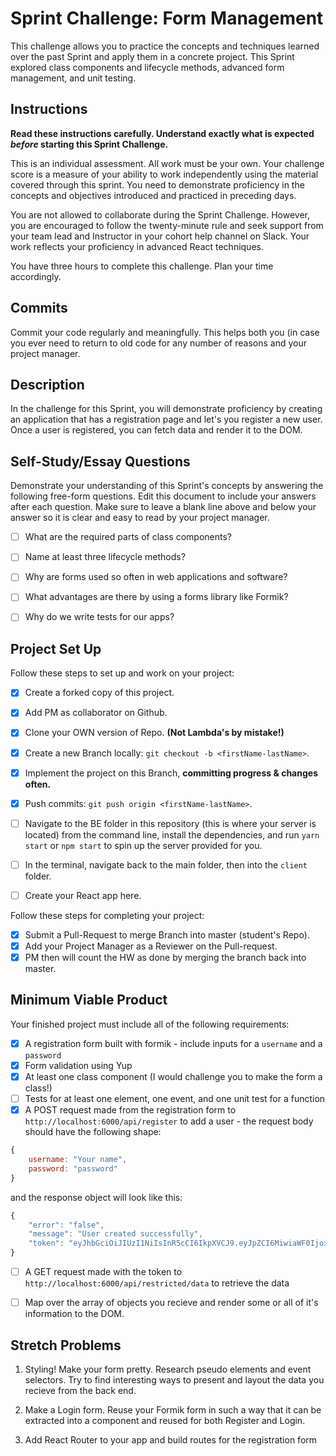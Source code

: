 # Sprint Challenge: Form Management

This challenge allows you to practice the concepts and techniques learned over the past Sprint and apply them in a concrete project. This Sprint explored class components and lifecycle methods, advanced form management, and unit testing.

## Instructions

**Read these instructions carefully. Understand exactly what is expected _before_ starting this Sprint Challenge.**

This is an individual assessment. All work must be your own. Your challenge score is a measure of your ability to work independently using the material covered through this sprint. You need to demonstrate proficiency in the concepts and objectives introduced and practiced in preceding days.

You are not allowed to collaborate during the Sprint Challenge. However, you are encouraged to follow the twenty-minute rule and seek support from your team lead and Instructor in your cohort help channel on Slack. Your work reflects your proficiency in advanced React techniques.

You have three hours to complete this challenge. Plan your time accordingly.

## Commits

Commit your code regularly and meaningfully. This helps both you (in case you ever need to return to old code for any number of reasons and your project manager.

## Description

In the challenge for this Sprint, you will demonstrate proficiency by creating an application that has a registration page and let's you register a new user. Once a user is registered, you can fetch data and render it to the DOM.

## Self-Study/Essay Questions

Demonstrate your understanding of this Sprint's concepts by answering the following free-form questions. Edit this document to include your answers after each question. Make sure to leave a blank line above and below your answer so it is clear and easy to read by your project manager.

- [ ] What are the required parts of class components?

- [ ] Name at least three lifecycle methods?

- [ ] Why are forms used so often in web applications and software?

- [ ] What advantages are there by using a forms library like Formik?

- [ ] Why do we write tests for our apps?

## Project Set Up

Follow these steps to set up and work on your project:

- [x] Create a forked copy of this project.
- [x] Add PM as collaborator on Github.
- [x] Clone your OWN version of Repo. **(Not Lambda's by mistake!)**
- [x] Create a new Branch locally: `git checkout -b <firstName-lastName>`.

- [x] Implement the project on this Branch, **committing progress & changes often.**
- [x] Push commits: `git push origin <firstName-lastName>`.
- [ ] Navigate to the BE folder in this repository (this is where your server is located) from the command line, install the dependencies, and run `yarn start` or `npm start` to spin up the server provided for you.
- [ ] In the terminal, navigate back to the main folder, then into the `client` folder.
- [ ] Create your React app here.

Follow these steps for completing your project:

- [x] Submit a Pull-Request to merge <firstName-lastName> Branch into master (student's Repo).
- [x] Add your Project Manager as a Reviewer on the Pull-request.
- [x] PM then will count the HW as done by merging the branch back into master.

## Minimum Viable Product

Your finished project must include all of the following requirements:

- [x] A registration form built with formik - include inputs for a `username` and a `password`
- [x] Form validation using Yup
- [x] At least one class component (I would challenge you to make the form a class!)
- [ ] Tests for at least one element, one event, and one unit test for a function
- [x] A POST request made from the registration form to `http://localhost:6000/api/register` to add a user - the request body should have the following shape:

```js
{
    username: "Your name",
    password: "password"
}
```

and the response object will look like this:

```js
{
    "error": "false",
    "message": "User created successfully",
    "token": "eyJhbGciOiJIUzI1NiIsInR5cCI6IkpXVCJ9.eyJpZCI6MiwiaWF0IjoxNTYzNDc2NTc0LCJleHAiOjE1NjM0ODAxNzR9.pIkjFgRRbrrg8j38YGiWpMlw0wgTWRfZmIIMAeFLQcw"
}
```

- [ ] A GET request made with the token to `http://localhost:6000/api/restricted/data` to retrieve the data

- [ ] Map over the array of objects you recieve and render some or all of it's information to the DOM.

## Stretch Problems

1. Styling! Make your form pretty. Research pseudo elements and event selectors. Try to find interesting ways to present and layout the data you recieve from the back end.

1. Make a Login form. Reuse your Formik form in such a way that it can be extracted into a component and reused for both Register and Login.

1. Add React Router to your app and build routes for the registration form
